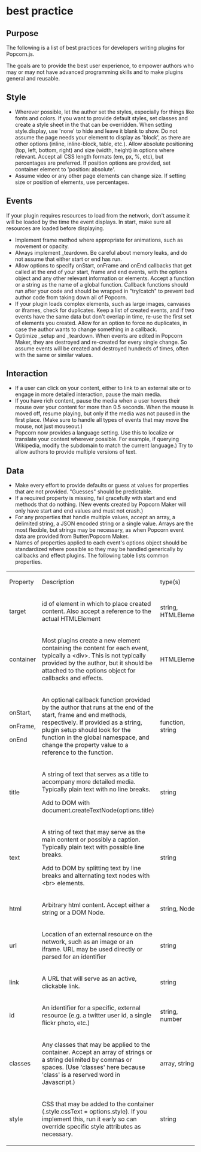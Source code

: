 # best practice #

## Purpose ##

The following is a list of best practices for developers writing plugins for Popcorn.js. 

The goals are to provide the best user experience, to empower authors who may or may not have advanced programming skills and to make plugins general and reusable.

## Style ##

* Wherever possible, let the author set the styles, especially for things like fonts and colors. If you want to provide default styles, set classes and create a style sheet in the <head> that can be overridden. When setting style.display, use 'none' to hide and leave it blank to show. Do not assume the page needs your element to display as 'block', as there are other options (inline, inline-block, table, etc.). Allow absolute positioning (top, left, bottom, right) and size (width, height) in options where relevant. Accept all CSS length formats (em, px, %, etc), but percentages are preferred. If position options are provided, set container element to 'position: absolute'.
* Assume video or any other page elements can change size. If setting size or position of elements, use percentages.

## Events ##

If your plugin requires resources to load from the network, don't assume it will be loaded by the time the event displays. In start, make sure all resources are loaded before displaying.

* Implement frame method where appropriate for animations, such as movement or opacity.
* Always implement _teardown. Be careful about memory leaks, and do not assume that either start or end has run.
* Allow options to specify onStart, onFrame and onEnd callbacks that get called at the end of your start, frame and end events, with the options object and any other relevant information or elements. Accept a function or a string as the name of a global function. Callback functions should run after your code and should be wrapped in "try/catch" to prevent bad author code from taking down all of Popcorn.
* If your plugin loads complex elements, such as large images, canvases or iframes, check for duplicates.  Keep a list of created events, and if two events have the same data but don't overlap in time, re-use the first set of elements you created.  Allow for an option to force no duplicates, in case the author wants to change something in a callback.
* Optimize _setup and _teardown. When events are edited in Popcorn Maker, they are destroyed and re-created for every single change. So assume events will be created and destroyed hundreds of times, often with the same or similar values.

## Interaction ##

* If a user can click on your content, either to link to an external site or to engage in more detailed interaction, pause the main media.
* If you have rich content, pause the media when a user hovers their mouse over your content for more than 0.5 seconds. When the mouse is moved off, resume playing, but only if the media was not paused in the first place. (Make sure to handle all types of events that may move the mouse, not just mouseout.)
* Popcorn now provides a language setting. Use this to localize or translate your content wherever possible. For example, if querying Wikipedia, modify the subdomain to match the current language.) Try to allow authors to provide multiple versions of text.

## Data ##

* Make every effort to provide defaults or guess at values for properties that are not provided. "Guesses" should be predictable.
* If a required property is missing, fail gracefully with start and end methods that do nothing. (New events created by Popcorn Maker will only have start and end values and must not crash.)
* For any properties that handle multiple values, accept an array, a delimited string, a JSON encoded string or a single value. Arrays are the most flexible, but strings may be necessary, as when Popcorn event data are provided from Butter/Popcorn Maker.
* Names of properties applied to each event's options object should be standardized where possible so they may be handled generically by callbacks and effect plugins. The following table lists common properties.

<table cellpadding="0" cellspacing="0" class="c15"><tbody><tr><td class="c5"><p class="c0"><span class="c13">Property</span></p></td><td class="c11"><p class="c0"><span class="c13">Description</span></p></td><td class="c1"><p class="c0"><span class="c13">type(s)</span></p></td></tr><tr><td class="c5"><p class="c0"><span class="c6">target</span></p></td><td class="c11"><p class="c0"><span>id of element in which to place created content. Also accept a reference to the actual HTMLElement</span></p></td><td class="c1"><p class="c0"><span>string, HTMLElement</span></p></td></tr><tr><td class="c5"><p class="c0"><span class="c6">container</span></p></td><td class="c11"><p class="c0"><span>Most plugins create a new element containing the content for each event, typically a </span><span class="c6">&lt;div&gt;</span><span>. This is not typically provided by the author, but it should be attached to the options object for callbacks and effects.</span></p></td><td class="c1"><p class="c0"><span>HTMLElement</span></p></td></tr><tr><td class="c5"><p class="c0"><span class="c6">onStart,</span></p><p class="c0"><span class="c6">onFrame,</span></p><p class="c0"><span class="c6">onEnd</span></p></td><td class="c11"><p class="c0"><span>An optional callback function provided by the author that runs at the end of the start, frame and end methods, respectively. If provided as a string, plugin setup should look for the function in the global namespace, and change the property value to a reference to the function.</span></p></td><td class="c1"><p class="c0"><span>function, string</span></p></td></tr><tr><td class="c5"><p class="c0"><span class="c6">title</span></p></td><td class="c11"><p class="c0"><span>A string of text that serves as a title to accompany more detailed media. Typically plain text with no line breaks.</span></p><p class="c0 c10"><span></span></p><p class="c0"><span>Add to DOM with </span><span class="c6">document.createTextNode(options.title)</span></p></td><td class="c1"><p class="c0"><span>string</span></p></td></tr><tr><td class="c5"><p class="c0"><span class="c6">text</span></p></td><td class="c11"><p class="c0"><span>A string of text that may serve as the main content or possibly a caption. Typically plain text with possible line breaks.</span></p><p class="c0 c10"><span></span></p><p class="c0"><span>Add to DOM by splitting text by line breaks and alternating text nodes with </span><span class="c6">&lt;br&gt;</span><span> elements.</span></p></td><td class="c1"><p class="c0"><span>string</span></p></td></tr><tr><td class="c5"><p class="c0"><span class="c6">html</span></p></td><td class="c11"><p class="c0"><span>Arbitrary html content. Accept either a string or a DOM Node.</span></p></td><td class="c1"><p class="c0"><span>string, Node</span></p></td></tr><tr><td class="c5"><p class="c0"><span class="c6">url</span></p></td><td class="c11"><p class="c0"><span>Location of an external resource on the network, such as an image or an iframe. URL may be used directly or parsed for an identifier</span></p></td><td class="c1"><p class="c0"><span>string</span></p></td></tr><tr><td class="c5"><p class="c0"><span class="c6">link</span></p></td><td class="c11"><p class="c0"><span>A URL that will serve as an active, clickable link.</span></p></td><td class="c1"><p class="c0"><span>string</span></p></td></tr><tr><td class="c5"><p class="c0"><span class="c6">id</span></p></td><td class="c11"><p class="c0"><span>An identifier for a specific, external resource (e.g. a twitter user id, a single flickr photo, etc.)</span></p></td><td class="c1"><p class="c0"><span>string, number</span></p></td></tr><tr><td class="c5"><p class="c0"><span class="c6">classes</span></p></td><td class="c11"><p class="c0"><span>Any classes that may be applied to the container. Accept an array of strings or a string delimited by commas or spaces. (Use 'classes' here because 'class' is a reserved word in Javascript.)</span></p></td><td class="c1"><p class="c0"><span>array, string</span></p></td></tr><tr><td class="c5"><p class="c0"><span class="c6">style</span></p></td><td class="c11"><p class="c0"><span>CSS that may be added to the container (</span><span class="c6">.style.cssText = options.style</span><span>). If you implement this, run it early so can override specific style attributes as necessary.</span></p></td><td class="c1"><p class="c0"><span>string</span></p></td></tr></tbody></table>
